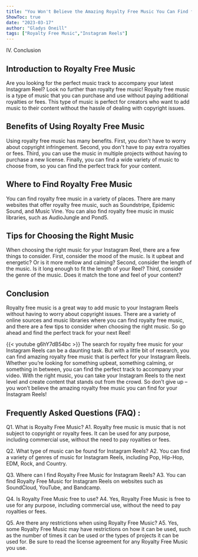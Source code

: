 ```yaml
---
title: "You Won't Believe the Amazing Royalty Free Music You Can Find for Your Instagram Reels!"
ShowToc: true 
date: "2023-03-17"
author: "Gladys Oneill" 
tags: ["Royalty Free Music","Instagram Reels"]
---
```

IV. Conclusion

## Introduction to Royalty Free Music 

Are you looking for the perfect music track to accompany your latest Instagram Reel? Look no further than royalty free music! Royalty free music is a type of music that you can purchase and use without paying additional royalties or fees. This type of music is perfect for creators who want to add music to their content without the hassle of dealing with copyright issues. 

## Benefits of Using Royalty Free Music

Using royalty free music has many benefits. First, you don't have to worry about copyright infringement. Second, you don't have to pay extra royalties or fees. Third, you can use the music in multiple projects without having to purchase a new license. Finally, you can find a wide variety of music to choose from, so you can find the perfect track for your content. 

## Where to Find Royalty Free Music

You can find royalty free music in a variety of places. There are many websites that offer royalty free music, such as Soundstripe, Epidemic Sound, and Music Vine. You can also find royalty free music in music libraries, such as AudioJungle and Pond5. 

## Tips for Choosing the Right Music

When choosing the right music for your Instagram Reel, there are a few things to consider. First, consider the mood of the music. Is it upbeat and energetic? Or is it more mellow and calming? Second, consider the length of the music. Is it long enough to fit the length of your Reel? Third, consider the genre of the music. Does it match the tone and feel of your content? 

## Conclusion

Royalty free music is a great way to add music to your Instagram Reels without having to worry about copyright issues. There are a variety of online sources and music libraries where you can find royalty free music, and there are a few tips to consider when choosing the right music. So go ahead and find the perfect track for your next Reel!

{{< youtube g6hY7dB54bc >}} 
The search for royalty free music for your Instagram Reels can be a daunting task. But with a little bit of research, you can find amazing royalty free music that is perfect for your Instagram Reels. Whether you’re looking for something upbeat, something calming, or something in between, you can find the perfect track to accompany your video. With the right music, you can take your Instagram Reels to the next level and create content that stands out from the crowd. So don’t give up – you won’t believe the amazing royalty free music you can find for your Instagram Reels!

## Frequently Asked Questions (FAQ) :
Q1. What is Royalty Free Music?
A1. Royalty free music is music that is not subject to copyright or royalty fees. It can be used for any purpose, including commercial use, without the need to pay royalties or fees.

Q2. What type of music can be found for Instagram Reels?
A2. You can find a variety of genres of music for Instagram Reels, including Pop, Hip-Hop, EDM, Rock, and Country.

Q3. Where can I find Royalty Free Music for Instagram Reels?
A3. You can find Royalty Free Music for Instagram Reels on websites such as SoundCloud, YouTube, and Bandcamp.

Q4. Is Royalty Free Music free to use?
A4. Yes, Royalty Free Music is free to use for any purpose, including commercial use, without the need to pay royalties or fees.

Q5. Are there any restrictions when using Royalty Free Music?
A5. Yes, some Royalty Free Music may have restrictions on how it can be used, such as the number of times it can be used or the types of projects it can be used for. Be sure to read the license agreement for any Royalty Free Music you use.


